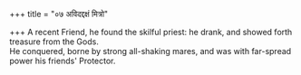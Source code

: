 +++
title = "०७ अविदद्दक्षं मित्रो"

+++
A recent Friend, he found the skilful priest: he drank, and showed forth treasure from the Gods.  
     He conquered, borne by strong all-shaking mares, and was with far-spread power his friends' Protector.